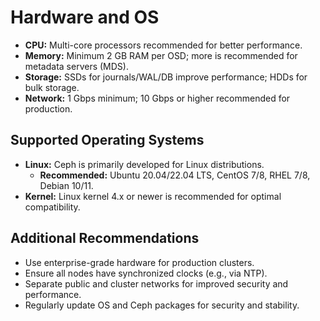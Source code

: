 # Hardware and OS

- **CPU:** Multi-core processors recommended for better performance.
- **Memory:** Minimum 2 GB RAM per OSD; more is recommended for metadata servers (MDS).
- **Storage:** SSDs for journals/WAL/DB improve performance; HDDs for bulk storage.
- **Network:** 1 Gbps minimum; 10 Gbps or higher recommended for production.

## Supported Operating Systems

- **Linux:** Ceph is primarily developed for Linux distributions.
    - **Recommended:** Ubuntu 20.04/22.04 LTS, CentOS 7/8, RHEL 7/8, Debian 10/11.
- **Kernel:** Linux kernel 4.x or newer is recommended for optimal compatibility.

## Additional Recommendations

- Use enterprise-grade hardware for production clusters.
- Ensure all nodes have synchronized clocks (e.g., via NTP).
- Separate public and cluster networks for improved security and performance.
- Regularly update OS and Ceph packages for security and stability.
